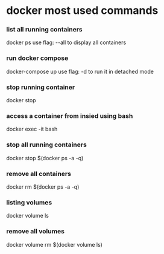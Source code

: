 # docker most used commands

### list all running containers
docker ps 
use flag: --all to display all containers

### run docker compose
docker-compose up 
use flag: -d to run it in detached mode

### stop running container
docker stop <id>

### access a container from insied using bash
docker exec -it <container-id> bash

### stop all running containers
docker stop $(docker ps -a -q)

### remove all containers
docker rm $(docker ps -a -q)

### listing volumes
docker volume ls

### remove all volumes
docker volume rm $(docker volume ls)
